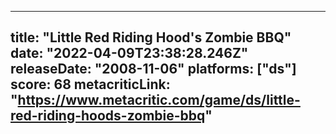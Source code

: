 
---
title: "Little Red Riding Hood's Zombie BBQ"
date: "2022-04-09T23:38:28.246Z"
releaseDate: "2008-11-06"
platforms: ["ds"]
score: 68
metacriticLink: "https://www.metacritic.com/game/ds/little-red-riding-hoods-zombie-bbq"
---
